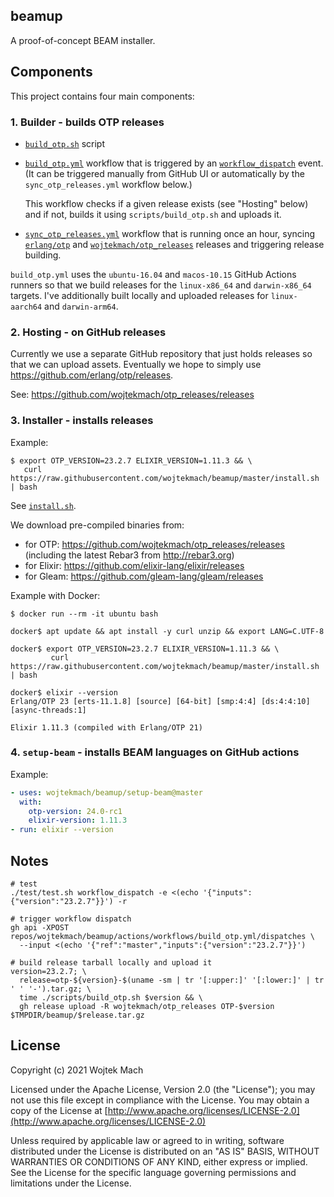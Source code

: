 ## beamup

A proof-of-concept BEAM installer.

## Components

This project contains four main components:

### 1. Builder - builds OTP releases

- [`build_otp.sh`](scripts/build_otp.sh) script

- [`build_otp.yml`](.github/workflows/build_otp.yml) workflow that is triggered by an [`workflow_dispatch`](https://docs.github.com/en/actions/reference/events-that-trigger-workflows#workflow_dispatch) event. (It can be triggered manually from GitHub UI or automatically by the `sync_otp_releases.yml` workflow below.)

  This workflow checks if a given release exists (see "Hosting" below) and if not, builds it using `scripts/build_otp.sh` and uploads it.

- [`sync_otp_releases.yml`](.github/workflows/sync_otp_releases.yml) workflow that is running once an hour, syncing [`erlang/otp`](https://github.com/erlang/otp/releases) and [`wojtekmach/otp_releases`](https://github.com/wojtekmach/otp_releases/releases) releases and triggering release building.

`build_otp.yml` uses the `ubuntu-16.04` and `macos-10.15` GitHub Actions runners so that we build releases for the `linux-x86_64` and `darwin-x86_64` targets. I've additionally built locally and uploaded releases for `linux-aarch64` and `darwin-arm64`.

### 2. Hosting - on GitHub releases

Currently we use a separate GitHub repository that just holds releases so that we can upload
assets. Eventually we hope to simply use <https://github.com/erlang/otp/releases>.

See: <https://github.com/wojtekmach/otp_releases/releases>

### 3. Installer - installs releases

Example:

```
$ export OTP_VERSION=23.2.7 ELIXIR_VERSION=1.11.3 && \
   curl https://raw.githubusercontent.com/wojtekmach/beamup/master/install.sh | bash
```

See [`install.sh`](install.sh).

We download pre-compiled binaries from:

- for OTP: <https://github.com/wojtekmach/otp_releases/releases> (including the latest Rebar3 from <http://rebar3.org>)
- for Elixir: <https://github.com/elixir-lang/elixir/releases>
- for Gleam: <https://github.com/gleam-lang/gleam/releases>

Example with Docker:

```
$ docker run --rm -it ubuntu bash

docker$ apt update && apt install -y curl unzip && export LANG=C.UTF-8

docker$ export OTP_VERSION=23.2.7 ELIXIR_VERSION=1.11.3 && \
         curl https://raw.githubusercontent.com/wojtekmach/beamup/master/install.sh | bash

docker$ elixir --version
Erlang/OTP 23 [erts-11.1.8] [source] [64-bit] [smp:4:4] [ds:4:4:10] [async-threads:1]

Elixir 1.11.3 (compiled with Erlang/OTP 21)
```

### 4. `setup-beam` - installs BEAM languages on GitHub actions

Example:

```yaml
- uses: wojtekmach/beamup/setup-beam@master
  with:
    otp-version: 24.0-rc1
    elixir-version: 1.11.3
- run: elixir --version
```

## Notes

```
# test
./test/test.sh workflow_dispatch -e <(echo '{"inputs":{"version":"23.2.7"}}') -r

# trigger workflow dispatch
gh api -XPOST repos/wojtekmach/beamup/actions/workflows/build_otp.yml/dispatches \
  --input <(echo '{"ref":"master","inputs":{"version":"23.2.7"}}')

# build release tarball locally and upload it
version=23.2.7; \
  release=otp-${version}-$(uname -sm | tr '[:upper:]' '[:lower:]' | tr ' ' '-').tar.gz; \
  time ./scripts/build_otp.sh $version && \
  gh release upload -R wojtekmach/otp_releases OTP-$version $TMPDIR/beamup/$release.tar.gz
```

## License

Copyright (c) 2021 Wojtek Mach

Licensed under the Apache License, Version 2.0 (the "License");
you may not use this file except in compliance with the License.
You may obtain a copy of the License at [http://www.apache.org/licenses/LICENSE-2.0](http://www.apache.org/licenses/LICENSE-2.0)

Unless required by applicable law or agreed to in writing, software
distributed under the License is distributed on an "AS IS" BASIS,
WITHOUT WARRANTIES OR CONDITIONS OF ANY KIND, either express or implied.
See the License for the specific language governing permissions and
limitations under the License.
